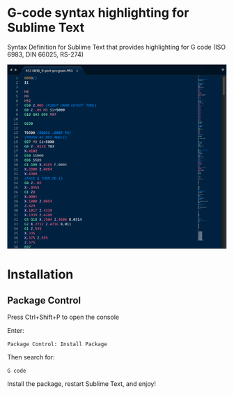 # G-code syntax highlighting for Sublime Text
Syntax Definition for Sublime Text that provides highlighting for G code (ISO 6983, DIN 66025, RS-274)

![Screenshot](/docs/screenshot.png?raw=true)

# Installation

## Package Control

Press Ctrl+Shift+P to open the console

Enter:
``` 
Package Control: Install Package
```

Then search for:
``` 
G code
```

Install the package, restart Sublime Text, and enjoy!
